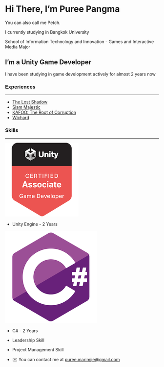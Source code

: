 # Hi There, I’m Puree Pangma

You can also call me Petch.

I currently studying in Bangkok University

School of Information Technology and Innovation - Games and Interactive Media Major

## I’m a Unity Game Developer


I have been studying in game development actively for almost 2 years now 

### Experiences

---

- [The Lost Shadow](https://potatopuree.itch.io/the-lost-shadow)
- [Siam Majestic](https://potatopuree.itch.io/siam-majestic)
- [KAFOO: The Root of Corruption](https://potatopuree.itch.io/kafoo-the-root-of-corruption)
- [Wichard](https://potatopuree.itch.io/wichard)

### Skills

---

![Certificate.png](https://github.com/Speedspencer/Speedspencer/blob/main/Certificate.png)

- Unity Engine - 2 Years

![cSharp.png](https://github.com/Speedspencer/Speedspencer/blob/main/cSharp.png)

- C# - 2 Years

- Leadership Skill
- Project Management Skill

- ✉️ You can contact me at puree.marimjie@gmail.com

